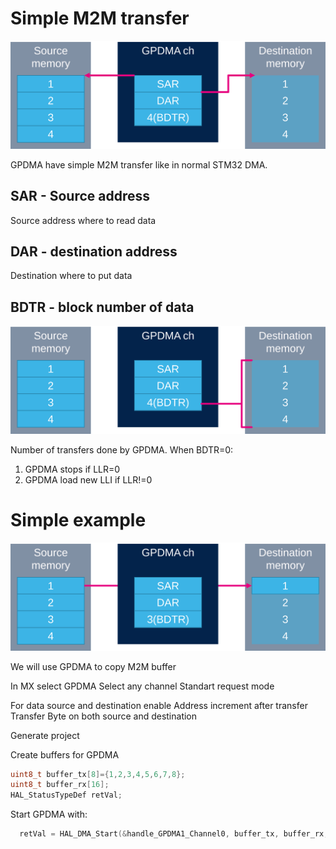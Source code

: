 # Simple M2M transfer

![M2M](./img/03.svg)

GPDMA have simple M2M transfer like in normal STM32 DMA. 

## SAR - Source address

Source address where to read data

## DAR - destination address

Destination where to put data

## BDTR - block number of data

![BDTR](./img/04.svg)

Number of transfers done by GPDMA. 
When BDTR=0:
1. GPDMA stops if LLR=0
2. GPDMA load new LLI if LLR!=0

# Simple example

![Transfer](./img/05.svg)

We will use GPDMA to copy M2M buffer


In MX select GPDMA
Select any channel
Standart request mode

For data source and destination enable 
Address increment after transfer
Transfer Byte on both source and destination

Generate project

Create buffers for GPDMA

```c
uint8_t buffer_tx[8]={1,2,3,4,5,6,7,8};
uint8_t buffer_rx[16];
HAL_StatusTypeDef retVal;
```

Start GPDMA with:

```c
  retVal = HAL_DMA_Start(&handle_GPDMA1_Channel0, buffer_tx, buffer_rx, 4);
```
